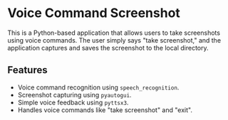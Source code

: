 # Voice Command Screenshot

This is a Python-based application that allows users to take screenshots using voice commands. The user simply says "take screenshot," and the application captures and saves the screenshot to the local directory.

## Features

- Voice command recognition using `speech_recognition`.
- Screenshot capturing using `pyautogui`.
- Simple voice feedback using `pyttsx3`.
- Handles voice commands like "take screenshot" and "exit".
  
